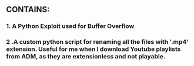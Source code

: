 ## CONTAINS:
### 1. A Python Exploit used for Buffer Overflow
### 2 .A custom python script for renaming all the files with '.mp4' extension. Useful for me when I download Youtube playlists from ADM, as they are extensionless and not playable.
